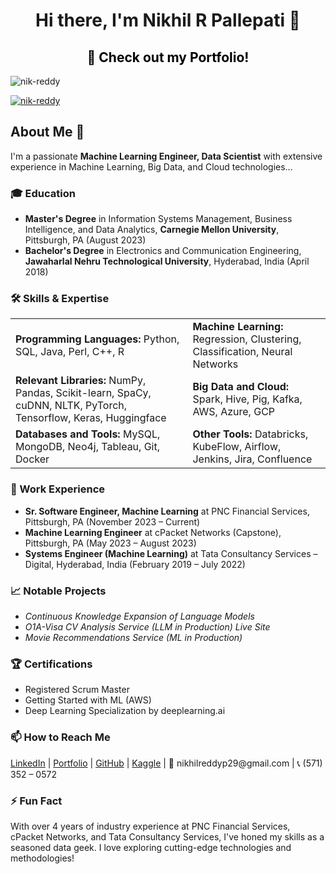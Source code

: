 <h1 align="center">Hi there, I'm Nikhil R Pallepati 👋</h1>
<h2 align="center"><a href="https://nik-reddy.github.io" style="text-decoration: none; color: #000;">🎨 Check out my Portfolio!</a></h2>

<p align="left"> <img src="https://komarev.com/ghpvc/?username=nik-reddy&label=Profile%20views&color=0e75b6&style=flat" alt="nik-reddy" /> </p>

<p align="left"> <a href="https://github.com/ryo-ma/github-profile-trophy"><img src="https://github-profile-trophy.vercel.app/?username=nik-reddy" alt="nik-reddy" /></a> </p>

<h2>About Me 🚀</h2>
<p>I'm a passionate <strong>Machine Learning Engineer, Data Scientist</strong> with extensive experience in Machine Learning, Big Data, and Cloud technologies...</p>

<h3>🎓 Education</h3>
<ul>
  <li><strong>Master's Degree</strong> in Information Systems Management, Business Intelligence, and Data Analytics, <strong>Carnegie Mellon University</strong>, Pittsburgh, PA (August 2023)</li>
  <li><strong>Bachelor's Degree</strong> in Electronics and Communication Engineering, <strong>Jawaharlal Nehru Technological University</strong>, Hyderabad, India (April 2018)</li>
</ul>

<h3>🛠️ Skills & Expertise</h3>
<table>
  <tr>
    <td><strong>Programming Languages:</strong> Python, SQL, Java, Perl, C++, R</td>
    <td><strong>Machine Learning:</strong> Regression, Clustering, Classification, Neural Networks</td>
  </tr>
  <tr>
    <td><strong>Relevant Libraries:</strong> NumPy, Pandas, Scikit-learn, SpaCy, cuDNN, NLTK, PyTorch, Tensorflow, Keras, Huggingface</td>
    <td><strong>Big Data and Cloud:</strong> Spark, Hive, Pig, Kafka, AWS, Azure, GCP</td>
  </tr>
  <tr>
    <td><strong>Databases and Tools:</strong> MySQL, MongoDB, Neo4j, Tableau, Git, Docker</td>
    <td><strong>Other Tools:</strong> Databricks, KubeFlow, Airflow, Jenkins, Jira, Confluence</td>
  </tr>
</table>

<h3>🏢 Work Experience</h3>
<ul>
  <li><strong>Sr. Software Engineer, Machine Learning</strong> at PNC Financial Services, Pittsburgh, PA (November 2023 – Current)</li>
  <li><strong>Machine Learning Engineer</strong> at cPacket Networks (Capstone), Pittsburgh, PA (May 2023 – August 2023)</li>
  <li><strong>Systems Engineer (Machine Learning)</strong> at Tata Consultancy Services – Digital, Hyderabad, India (February 2019 – July 2022)</li>
</ul>

<h3>📈 Notable Projects</h3>
<ul>
  <li><em>Continuous Knowledge Expansion of Language Models</em></li>
  <li><em>O1A-Visa CV Analysis Service (LLM in Production) Live Site</em></li>
  <li><em>Movie Recommendations Service (ML in Production)</em></li>
</ul>

<h3>🏆 Certifications</h3>
<ul>
  <li>Registered Scrum Master</li>
  <li>Getting Started with ML (AWS)</li>
  <li>Deep Learning Specialization by deeplearning.ai</li>
</ul>

<h3>📫 How to Reach Me</h3>
<p>
  <a href="https://www.linkedin.com/in/nikhil-reddy-pallepati/">LinkedIn</a> |
  <a href="https://nik-reddy.github.io/">Portfolio</a> |
  <a href="https://github.com/Nik-Reddy">GitHub</a> |
  <a href="https://www.kaggle.com/nikhilreddyp29">Kaggle</a> |
  📧 nikhilreddyp29@gmail.com |
  📞 (571) 352 – 0572
</p>

<h3>⚡ Fun Fact</h3>
<p>With over 4 years of industry experience at PNC Financial Services, cPacket Networks, and Tata Consultancy Services, I've honed my skills as a seasoned data geek. I love exploring cutting-edge technologies and methodologies!</p>
